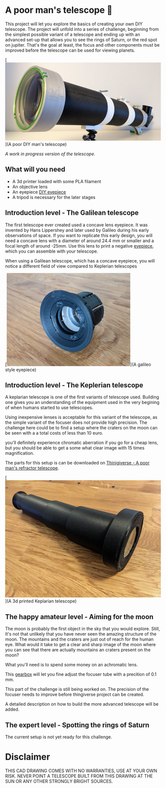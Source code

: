 # A poor man's telescope 🔭

This project will let you explore the basics of creating your own DIY telescope. The project will unfold into a series of challenge, beginning from the simplest possible variant of a telescope and ending up with an advanced set-up that allows you to see the rings of Saturn, or the red spot on jupiter. That's the goal at least, the focus and other components must be improved before the telescope can be used for viewing planets.

[<img alt="Work in progress version of the poor man's telescope" src="images/poor-mans-telescope-wip-1.png" />](A poor DIY man's telescope)

*A work in progress version of the telescope.*

## What will you need

* A 3d printer loaded with some PLA filament
* An objective lens
* An eyepiece [DIY eyepiece](the-eyepiece.md)
* A tripod is necessary for the later stages

## Introduction level - The Galilean telescope

The first telescope ever created used a concave lens eyepiece. It was invented by Hans Lippershey and later used by Galileo during his early observations of space. If you want to replicate this early design, you will need a concave lens with a diameter of around 24.4 mm or smaller and a focal length of around -25mm. Use this lens to print a negative [eyepiece](the-eyepiece.md), which you can assemble with your telescope.

When using a Galilean telescope, which has a concave eyepiece, you will notice a different field of view compared to Keplerian telescopes

[<img alt="A galileo style eyepiece" width="400" src="images/galileo-eyepiece.jpg" />](A galileo style eyepiece)

## Introduction level - The Keplerian telescope

A keplarian telescope is one of the first variants of telescope used. Building one gives you an understanding of the equipment used in the very begining of when humans started to use telescopes.

Using inexpensive lenses is acceptable for this variant of the telescope, as the simple variant of the focuser does not provide high precision. The challenge here could be to find a setup where the craters on the moon can be seen with a a total costs of less than 10 euro.

you'll definitely experience chromatic aberration if you go for a cheap lens, but you should be able to get a some what clear image with 15 times magnification.

The parts for this setup is can be downloaded on [Thinigiverse - A poor man's refractor telescope](https://www.thingiverse.com/thing:5895403).

[<img alt="A 3d printed keplarian telescope" src="images/keplerian-telescope-printed-1.png" />](A 3d printed Keplarian telescope)

## The happy amateur level - Aiming for the moon

The moon is probably the first object in the sky that you would explore. Still, It's not that unlikely that you have never seen the amazing structure of the moon. The mountains and the craters are just out of reach for the human eye. What would it take to get a clear and sharp image of the moon where you can see that there are actually mountains an craters present on the moon?

What you'll need is to spend some money on an achromatic lens.

This [gearbox](https://github.com/leonardsaers/3d-printable-designs/tree/main/simple-gearbox) will let you fine adjust the focuser tube with a precition of 0.1 mm.

This part of the challenge is still being worked on. The precision of the focuser needs to improve before thingiverse project can be created.

A detailed description on how to build the more advanced telescope will be added.

## The expert level - Spotting the rings of Saturn

The current setup is not yet ready for this challenge.


# Disclaimer
THIS CAD DRAWING COMES WITH NO WARRANTIES, USE AT YOUR OWN RISK. NEVER POINT A TELESCOPE BUILT FROM THIS DRAWING AT THE SUN OR ANY OTHER STRONGLY BRIGHT SOURCES.
